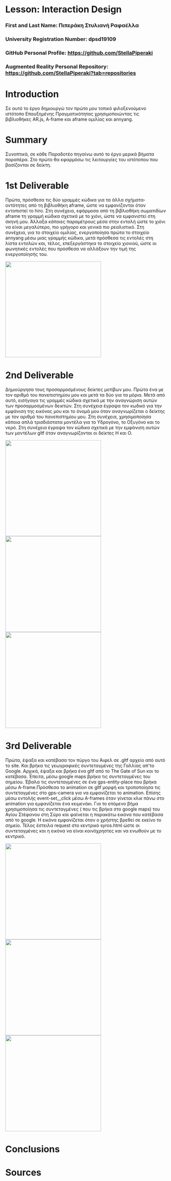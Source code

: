 # Lesson: Interaction Design

### First and Last Name: Πιπεράκη Στυλιανή Ραφαέλλα
### University Registration Number: dpsd19109
### GitHub Personal Profile: https://github.com/StellaPiperaki
### Augmented Reality Personal Repository:  https://github.com/StellaPiperaki?tab=repositories

# Introduction

Σε αυτό το έργο δημιουργώ τον πρώτο μου τοπικό φιλοξενούμενο ιστότοπο Επαυξημένης Πραγματικότητας χρησιμοποιώντας τις βιβλιοθήκες AR.js, A-frame και aframe ομιλίας και annyang.

# Summary

Συνοπτικά, σε κάθε Παραδοτέο πηγαίνω αυτό το έργο μερικά βήματα παραπέρα. Στο πρώτο θα εφαρμόσω τις λειτουργίες του ιστότοπου που βασίζονται σε δείκτη.

# 1st Deliverable
Πρώτα, πρόσθεσα τις δύο γραμμές κώδικα για τα άλλα σχήματα-οντότητες από τη βιβλιοθήκη aframe, ώστε να εμφανίζονται όταν εντοπιστεί το hiro. Στη συνέχεια, εφάρμοσα από τη βιβλιοθήκη σωματιδίων aframe τη γραμμή κώδικα σχετικά με το χιόνι, ώστε να εμφανιστεί στη σκηνή μου. Άλλαξα κάποιες παραμέτρους μέσα στην εντολή ώστε το χιόνι να είναι μεγαλύτερο, πιο γρήγορο και γενικά πιο ρεαλιστικό. Στη συνέχεια, για το στοιχείο ομιλίας, ενεργοποίησα πρώτα το στοιχείο annyang μέσω μιας γραμμής κώδικα, μετά πρόσθεσα τις εντολές στη λίστα εντολών και, τέλος, επεξεργάστηκα το στοιχείο χιονιού, ώστε οι φωνητικές εντολές που πρόσθεσα να αλλάξουν την τιμή της ενεργοποίησής του.

<img  src="https://user-images.githubusercontent.com/101418268/171218086-4d187893-79d5-4a32-a2d8-02091eed5b97.png" width="300"/> 

# 2nd Deliverable
Δημιούργησα τους προσαρμοσμένους δείκτες μοτίβων μου. Πρώτα ένα με τον αριθμό του πανεπιστημίου μου και μετά τα δύο για τα μόρια. Μετά από αυτό, εισήγαγα τις γραμμές κώδικα σχετικά με την αναγνώριση αυτών των προσαρμοσμένων δεικτών. Στη συνέχεια έγραψα τον κωδικό για την εμφάνιση της εικόνας μου και το όνομά μου όταν αναγνωρίζεται ο δείκτης με τον αριθμό του πανεπιστημίου μου. Στη συνέχεια, χρησιμοποίησα κάποια απλά τρισδιάστατα μοντέλα για το Υδρογόνο, το Οξυγόνο και το νερό. Στη συνέχεια έγραψα τον κώδικα σχετικά με την εμφάνιση αυτών των μοντέλων gltf όταν αναγνωρίζονται οι δείκτες H και O. 

<img  src="https://user-images.githubusercontent.com/101418268/171219016-ed241595-f6b3-45a8-8022-013085a176cf.png" width="300"/><img  src="https://user-images.githubusercontent.com/101418268/171218363-2be0b845-95b3-4043-9eca-e9f929237de0.png" width="300"/><img  src="https://user-images.githubusercontent.com/101418268/171218896-d5e6b926-c3c8-4924-a893-acdcc37ed5ec.png" width="300"/>

# 3rd Deliverable 
Πρώτα, έψαξα και κατέβασα τον πύργο του Άιφελ σε .gltf αρχείο από αυτό το site. Και βρήκα τις γεωγραφικές συντεταγμένες της Γαλλίας απ'το Google.
Αρχικά, έψαξα και βρήκα ένα gltf από το The Gate of Sun και το κατέβασα. Έπειτα, μέσω google maps βρήκα τις συντεταγμένες του σημείου.
Έβαλα τις συντεταγμένες σε ένα  gps-entity-place που βρήκα μέσω A-frame.Πρόσθεσα το animation σε gltf μορφή και τροποποίησα τις συντεταγμένες στο gps-camera για να εμφανίζεται το animation. Επίσης μέσω εντολής event-set__click μέσω Α-frames όταν γίνεται κλικ πάνω στο animation για εμφανίζεται ένα κειμενάκι.
Για το επόμενο βήμα χρησιμοποίησα τις συντεταγμένες ( που τις βρήκα στο google maps) του Αγίου Στέφανου στη Σύρο και φαίνεται η παρακάτω εικόνα που κατέβασα από το google. Η εικόνα εμφανίζεται όταν ο χρήστης βρεθεί σε εκείνο το σημείο. Τέλος έστειλα request στο κεντρικό syros.html ώστε οι συντεταγμένες και η εικόνα να είναι κοινόχρηστες και να ενωθούν με το κεντρικό. 

<img  src="https://user-images.githubusercontent.com/101418268/171217311-3bd7e8cc-ca58-4d95-b27f-b7edd40a15b8.png" width="300"/>  <img  src="https://user-images.githubusercontent.com/101418268/171216594-81616797-6ec4-4d36-be30-9730e9b8586d.png" width="300"/>  <img  src="https://user-images.githubusercontent.com/101418268/171216671-8b61d434-ab3a-4fa2-b171-100507d72b74.png" width="300"/>

# Conclusions


# Sources
